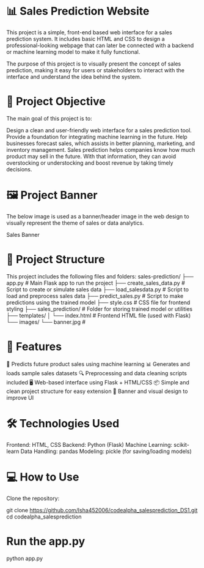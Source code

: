 # 📊 Sales Prediction Website
This project is a simple, front-end based web interface for a sales prediction system. It includes basic HTML and CSS to design a professional-looking webpage that can later be connected with a backend or machine learning model to make it fully functional.

The purpose of this project is to visually present the concept of sales prediction, making it easy for users or stakeholders to interact with the interface and understand the idea behind the system.

# 🎯 Project Objective
The main goal of this project is to:

Design a clean and user-friendly web interface for a sales prediction tool.
Provide a foundation for integrating machine learning in the future.
Help businesses forecast sales, which assists in better planning, marketing, and inventory management.
Sales prediction helps companies know how much product may sell in the future. With that information, they can avoid overstocking or understocking and boost revenue by taking timely decisions.

# 🖼️ Project Banner
The below image is used as a banner/header image in the web design to visually represent the theme of sales or data analytics.

Sales Banner

# 🧱 Project Structure
This project includes the following files and folders: sales-prediction/ ├── app.py # Main Flask app to run the project ├── create_sales_data.py # Script to create or simulate sales data ├── load_salesdata.py # Script to load and preprocess sales data ├── predict_sales.py # Script to make predictions using the trained model ├── style.css # CSS file for frontend styling ├── sales_prediction/ # Folder for storing trained model or utilities ├── templates/ │ └── index.html # Frontend HTML file (used with Flask) └── images/ └── banner.jpg #

# 🚀 Features
🧠 Predicts future product sales using machine learning
📊 Generates and loads sample sales datasets
🔍 Preprocessing and data cleaning scripts included
🖥️ Web-based interface using Flask + HTML/CSS
📦 Simple and clean project structure for easy extension
📸 Banner and visual design to improve UI
# 🛠️ Technologies Used
Frontend: HTML, CSS
Backend: Python (Flask)
Machine Learning: scikit-learn
Data Handling: pandas
Modeling: pickle (for saving/loading models)
# 💻 How to Use
Clone the repository:

git clone https://github.com/Isha452006/codealpha_salesprediction_DS1.git
cd codealpha_salesprediction
# Run the app.py 
python app.py

